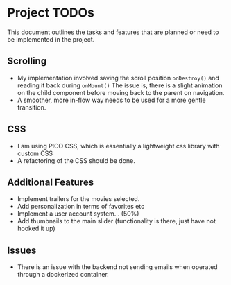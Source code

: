 # Project TODOs

This document outlines the tasks and features that are planned or need to be implemented in the project.

## Scrolling
- My implementation involved saving the scroll position `onDestroy()` and reading it back during `onMount()`
  The issue is, there is a slight animation on the child component before moving back to the parent on navigation.
- A smoother, more in-flow way needs to be used for a more gentle transition.

## CSS
- I am using PICO CSS, which is essentially a lightweight css library with custom CSS
- A refactoring of the CSS should be done.

## Additional Features
- Implement trailers for the movies selected.
- Add personalization in terms of favorites etc
- Implement a user account system... (50%)
- Add thumbnails to the main slider (functionality is there, just have not hooked it up)

## Issues
- There is an issue with the backend not sending emails when operated through a dockerized container.